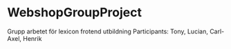 # WebshopGroupProject
Grupp arbetet för lexicon frotend utbildning
Participants: Tony, Lucian, Carl-Axel, Henrik